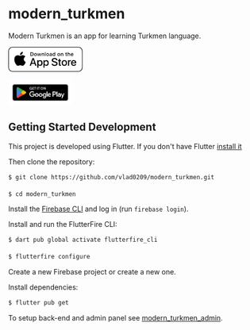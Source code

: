 # modern_turkmen

Modern Turkmen is an app for learning Turkmen language.

[<img height='50' alt='Download on the App Store' src='https://raw.githubusercontent.com/vlad0209/modern_turkmen/f5b66a100445b320ee28e6bc87b8bc4eee05fac8/assets/images/App_Store_Badge.svg'>](https://apps.apple.com/us/app/modern-turkmen/id6443850302)

[<img height='50' alt='Get it on Google Play' src='https://github.com/vlad0209/modern_turkmen/blob/master/assets/images/google-play-badge-en.png?raw=true'>](https://play.google.com/store/apps/details?id=name.vladhomenko.modern_turkmen)

## Getting Started Development

This project is developed using Flutter. If you don't have Flutter [install it](https://docs.flutter.dev/get-started/install)

Then clone the repository:

```bash
$ git clone https://github.com/vlad0209/modern_turkmen.git

$ cd modern_turkmen
```

Install the [Firebase CLI](https://firebase.google.com/docs/cli?authuser=0&hl=en#install_the_firebase_cli) and log in (run `firebase login`).

Install and run the FlutterFire CLI:

```bash
$ dart pub global activate flutterfire_cli

$ flutterfire configure
```

Create a new Firebase project or create a new one.

Install dependencies:

```bash
$ flutter pub get
```

To setup back-end and admin panel see [modern_turkmen_admin](https://github.com/vlad0209/modern_turkmen_admin).